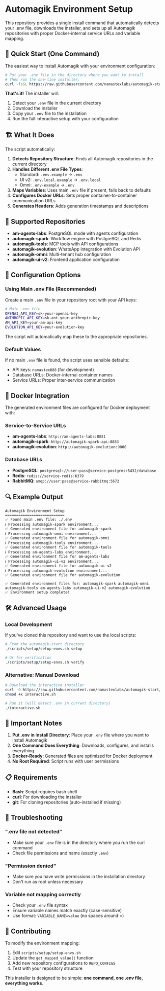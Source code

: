 # Automagik Environment Setup

This repository provides a single install command that automatically detects your .env file, downloads the installer, and sets up all Automagik repositories with proper Docker-internal service URLs and variable mapping.

## 🚀 Quick Start (One Command)

The easiest way to install Automagik with your environment configuration:

```bash
# Put your .env file in the directory where you want to install
# Then run the one-line installer:
curl -fsSL https://raw.githubusercontent.com/namastexlabs/automagik-start/main/interactive.sh | bash
```

**That's it!** The installer will:
1. Detect your `.env` file in the current directory  
2. Download the installer
3. Copy your `.env` file to the installation
4. Run the full interactive setup with your configuration

## 🏗️ What It Does

The script automatically:

1. **Detects Repository Structure**: Finds all Automagik repositories in the current directory
2. **Handles Different .env File Types**: 
   - Standard: `.env.example` → `.env`
   - UI v2: `.env.local.example` → `.env.local`
   - Omni: `.env-example` → `.env`
3. **Maps Variables**: Uses main `.env` file if present, falls back to defaults
4. **Configures Docker URLs**: Sets proper container-to-container communication URLs
5. **Generates Headers**: Adds generation timestamps and descriptions

## 📁 Supported Repositories

- **am-agents-labs**: PostgreSQL mode with agents configuration
- **automagik-spark**: Workflow engine with PostgreSQL and Redis
- **automagik-tools**: MCP tools with API configurations
- **automagik-evolution**: WhatsApp integration with Evolution API
- **automagik-omni**: Multi-tenant hub configuration
- **automagik-ui-v2**: Frontend application configuration

## 🔧 Configuration Options

### Using Main .env File (Recommended)

Create a main `.env` file in your repository root with your API keys:

```bash
# Main .env file
OPENAI_API_KEY=sk-your-openai-key
ANTHROPIC_API_KEY=sk-ant-your-anthropic-key
AM_API_KEY=your-am-api-key
EVOLUTION_API_KEY=your-evolution-key
```

The script will automatically map these to the appropriate repositories.

### Default Values

If no main `.env` file is found, the script uses sensible defaults:
- API keys: `namastex888` (for development)
- Database URLs: Docker-internal container names
- Service URLs: Proper inter-service communication

## 🐳 Docker Integration

The generated environment files are configured for Docker deployment with:

### Service-to-Service URLs
- **am-agents-labs**: `http://am-agents-labs:8881`
- **automagik-spark**: `http://automagik-spark-api:8883`
- **automagik-evolution**: `http://automagik-evolution:9000`

### Database URLs
- **PostgreSQL**: `postgresql://user:pass@service-postgres:5432/database`
- **Redis**: `redis://service-redis:6379`
- **RabbitMQ**: `amqp://user:pass@service-rabbitmq:5672`

## 🔍 Example Output

```
Automagik Environment Setup
===========================
✅ Found main .env file: ./.env
ℹ️ Processing automagik-spark environment...
✅ Generated environment file for automagik-spark
ℹ️ Processing automagik-omni environment...
✅ Generated environment file for automagik-omni
ℹ️ Processing automagik-tools environment...
✅ Generated environment file for automagik-tools
ℹ️ Processing am-agents-labs environment...
✅ Generated environment file for am-agents-labs
ℹ️ Processing automagik-ui-v2 environment...
✅ Generated environment file for automagik-ui-v2
ℹ️ Processing automagik-evolution environment...
✅ Generated environment file for automagik-evolution

✅ Generated environment files for: automagik-spark automagik-omni automagik-tools am-agents-labs automagik-ui-v2 automagik-evolution
✅ Environment setup complete!
```

## 🛠️ Advanced Usage

### Local Development

If you've cloned this repository and want to use the local scripts:

```bash
# From the automagik-start directory
./scripts/setup/setup-envs.sh setup

# Or for verification
./scripts/setup/setup-envs.sh verify
```

### Alternative: Manual Download

```bash
# Download the interactive installer
curl -O https://raw.githubusercontent.com/namastexlabs/automagik-start/main/interactive.sh
chmod +x interactive.sh

# Run it (will detect .env in current directory)
./interactive.sh
```

## 🚨 Important Notes

1. **Put .env in Install Directory**: Place your `.env` file where you want to install Automagik
2. **One Command Does Everything**: Downloads, configures, and installs everything
3. **Docker-Ready**: Generated files are optimized for Docker deployment
4. **No Root Required**: Script runs with user permissions

## 📋 Requirements

- **Bash**: Script requires bash shell
- **curl**: For downloading the installer
- **git**: For cloning repositories (auto-installed if missing)

## 🔧 Troubleshooting

### ".env file not detected"
- Make sure your `.env` file is in the directory where you run the curl command
- Check file permissions and name (exactly `.env`)

### "Permission denied"
- Make sure you have write permissions in the installation directory
- Don't run as root unless necessary

### Variable not mapping correctly
- Check your `.env` file syntax
- Ensure variable names match exactly (case-sensitive)
- Use format: `VARIABLE_NAME=value` (no spaces around =)

## 📝 Contributing

To modify the environment mapping:
1. Edit `scripts/setup/setup-envs.sh` 
2. Update the `get_mapped_value()` function
3. Add new repository configurations to `REPO_CONFIGS`
4. Test with your repository structure

This installer is designed to be simple: **one command, one .env file, everything works**.